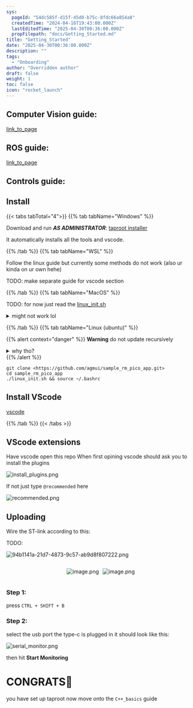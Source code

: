 ```yaml
---
sys:
  pageId: "54dc585f-d15f-45d0-b75c-8fdc66a854a8"
  createdTime: "2024-04-16T19:43:00.000Z"
  lastEditedTime: "2025-04-30T00:36:00.000Z"
  propFilepath: "docs/Getting_Started.md"
title: "Getting_Started"
date: "2025-04-30T00:36:00.000Z"
description: ""
tags:
  - "Onboarding"
author: "Overridden author"
draft: false
weight: 1
toc: false
icon: "rocket_launch"
---
```


## Computer Vision guide:

[link_to_page](86d45bc0-388b-4d26-8848-44f255f73d0e)

## ROS guide:

[link_to_page](3c76c1de-ec8f-46d6-8b0a-294005edc2d5)

## Controls guide:

## Install

{{< tabs tabTotal="4">}}
{{% tab tabName="Windows" %}}

Download and run _**AS ADMINISTRATOR**_: [taproot installer](https://github.com/Thornbots/TeachingFreshies/releases/tag/1.0)

It automatically installs all the tools and vscode.

{{% /tab %}}
{{% tab tabName="WSL" %}}

Follow the linux guide but currently some methods do not work (also ur kinda on ur own hehe)

TODO: make separate guide for vscode section

{{% /tab %}}
{{% tab tabName="MacOS" %}}

TODO: for now just read the [linux_init.sh](https://github.com/agmui/sample_rm_pico_app/blob/main/linux_init.sh)

<details>
<summary>might not work lol</summary>

`brew install libusb pkg-config`

Next install: [vscode](https://code.visualstudio.com/Download)

</details>

{{% /tab %}}
{{% tab tabName="Linux (ubuntu)" %}}

{{% alert context="danger" %}}
**Warning** do not update recursively
<details>
<summary>why tho?</summary>
There are some submodules that may go on for a while (like tinyusb) and I highly
recommend you don't need to get them.
If you want to see what submodules I update just look in `linux_init.sh`
</details>
{{% /alert %}}

```shell
git clone <https://github.com/agmui/sample_rm_pico_app.git>
cd sample_rm_pico_app
./linux_init.sh && source ~/.bashrc
```

## Install VScode

[vscode](https://code.visualstudio.com/Download)

{{% /tab %}}
{{< /tabs >}}

## VScode extensions

Have vscode open this repo
When first opining vscode should ask you to install the plugins

![install_plugins.png](https://prod-files-secure.s3.us-west-2.amazonaws.com/d518164a-d88e-44d1-a4ee-3adb3bd8bce0/89bd30f0-1825-4e77-867b-0a41ce370880/install_plugins.png?X-Amz-Algorithm=AWS4-HMAC-SHA256&X-Amz-Content-Sha256=UNSIGNED-PAYLOAD&X-Amz-Credential=ASIAZI2LB466WAXPNAH3%2F20250607%2Fus-west-2%2Fs3%2Faws4_request&X-Amz-Date=20250607T022734Z&X-Amz-Expires=3600&X-Amz-Security-Token=IQoJb3JpZ2luX2VjEJL%2F%2F%2F%2F%2F%2F%2F%2F%2F%2FwEaCXVzLXdlc3QtMiJHMEUCIQD8qg0OkBtTgN9bpkFLXkln87mxfUricNAANPsYAqmPywIgU1RE5pPtlZZy9KcgpC747Gpl%2B1Ve5DNreydZ%2Bk9OXN8q%2FwMIaxAAGgw2Mzc0MjMxODM4MDUiDNkRi0EeJ11I94KWlCrcA9RUA%2FB%2FDYS%2BPXC5BwF2xsuGO0HWgwW5EcBADMJneEfTQsGHhqjzxFLBNySKJgftIoTRemtcx3a4KqLRkAUrYk%2Fl37eHZGV%2BIrzPnoacSwrsUU5JEQhCjxLI3zgwl0q11X4ZRcYS%2FfK4zKqvlg%2BfJNo8QmdTtIBAVbAIHnpk7Tv84wB6XrCoBswlroTXVQdINjC9KnBm8wSLOd9KXEMo5gQu4AFCCxaqQy0f%2FwqYoIl%2BV8bMKHc2fYTDEiBG%2BvP0R5s5NP5zHqWxiQN1XnM0nZtc2OPxwztSStV929qphuSZJXb8HbMhHZDSqsvl1zlV6VR%2FDebl5XNbF9WdaYtIw1x%2FJKrqLnB%2FMt2z2OpSFISJSNm6KDSCvP2k9b80WNMpde7xDUEJ%2F%2BjpvQ0miy18asClBns4q79f1T4C3JGFJLYmjLSzDHCgldj6QCgkTtm5gcfhgRZ5QoRdYK4%2FQPx8tTVZNQDrD3f1CFZ%2FYXSv68BKbgfPQlweCGBnVVGmw%2FAhRbGkhsxCfF%2Bv2gjOmWg8dim6RBWa9NibfGOY6p24A9fzFdoVMufC2rO6%2BImLNC2O0RemMrBsVev57mjPLrokSzNjVox3HwAgYhKbqjeZE6xWALqn0n2ovZtlYyBuMPnAjsIGOqUBwNKCvBrJ1eGN28dgzBjQQQ5PVmchc9SxMkvxEYXWLmzXJGKKWsVtJ9qbXOA6PSSPrV2BmqnFWUy0e3PIHt030xOTmPfMLi1W2nINjijoI1fGIT5oxkSbCVRCyOlc2Gx88iP5KLhCi7O9b%2FRpDajczv8FUG5eVJEVUrJFrQ85unsCbtGT0bNXTYfFbT%2BlMInAqQ0lBCj4bNYXBxwNWy59aY8Y%2F9U3&X-Amz-Signature=0fd243d95d3083423e63607ef9b7a1f74faedf30e947efeb709fd9ed3298ed82&X-Amz-SignedHeaders=host&x-id=GetObject)

If not just type `@recommended` here  

![recommended.png](https://prod-files-secure.s3.us-west-2.amazonaws.com/d518164a-d88e-44d1-a4ee-3adb3bd8bce0/61e661e9-5d85-4dfc-be0d-8d2097a5e793/recommended.png?X-Amz-Algorithm=AWS4-HMAC-SHA256&X-Amz-Content-Sha256=UNSIGNED-PAYLOAD&X-Amz-Credential=ASIAZI2LB466WAXPNAH3%2F20250607%2Fus-west-2%2Fs3%2Faws4_request&X-Amz-Date=20250607T022734Z&X-Amz-Expires=3600&X-Amz-Security-Token=IQoJb3JpZ2luX2VjEJL%2F%2F%2F%2F%2F%2F%2F%2F%2F%2FwEaCXVzLXdlc3QtMiJHMEUCIQD8qg0OkBtTgN9bpkFLXkln87mxfUricNAANPsYAqmPywIgU1RE5pPtlZZy9KcgpC747Gpl%2B1Ve5DNreydZ%2Bk9OXN8q%2FwMIaxAAGgw2Mzc0MjMxODM4MDUiDNkRi0EeJ11I94KWlCrcA9RUA%2FB%2FDYS%2BPXC5BwF2xsuGO0HWgwW5EcBADMJneEfTQsGHhqjzxFLBNySKJgftIoTRemtcx3a4KqLRkAUrYk%2Fl37eHZGV%2BIrzPnoacSwrsUU5JEQhCjxLI3zgwl0q11X4ZRcYS%2FfK4zKqvlg%2BfJNo8QmdTtIBAVbAIHnpk7Tv84wB6XrCoBswlroTXVQdINjC9KnBm8wSLOd9KXEMo5gQu4AFCCxaqQy0f%2FwqYoIl%2BV8bMKHc2fYTDEiBG%2BvP0R5s5NP5zHqWxiQN1XnM0nZtc2OPxwztSStV929qphuSZJXb8HbMhHZDSqsvl1zlV6VR%2FDebl5XNbF9WdaYtIw1x%2FJKrqLnB%2FMt2z2OpSFISJSNm6KDSCvP2k9b80WNMpde7xDUEJ%2F%2BjpvQ0miy18asClBns4q79f1T4C3JGFJLYmjLSzDHCgldj6QCgkTtm5gcfhgRZ5QoRdYK4%2FQPx8tTVZNQDrD3f1CFZ%2FYXSv68BKbgfPQlweCGBnVVGmw%2FAhRbGkhsxCfF%2Bv2gjOmWg8dim6RBWa9NibfGOY6p24A9fzFdoVMufC2rO6%2BImLNC2O0RemMrBsVev57mjPLrokSzNjVox3HwAgYhKbqjeZE6xWALqn0n2ovZtlYyBuMPnAjsIGOqUBwNKCvBrJ1eGN28dgzBjQQQ5PVmchc9SxMkvxEYXWLmzXJGKKWsVtJ9qbXOA6PSSPrV2BmqnFWUy0e3PIHt030xOTmPfMLi1W2nINjijoI1fGIT5oxkSbCVRCyOlc2Gx88iP5KLhCi7O9b%2FRpDajczv8FUG5eVJEVUrJFrQ85unsCbtGT0bNXTYfFbT%2BlMInAqQ0lBCj4bNYXBxwNWy59aY8Y%2F9U3&X-Amz-Signature=58e52957c221c5b6707c2eb5476693d74a8431725caac95b0c116ab6f98f64d4&X-Amz-SignedHeaders=host&x-id=GetObject)

## Uploading

Wire the ST-link according to this:

TODO:

![94b1141a-21d7-4873-9c57-ab9d8f807222.png](https://prod-files-secure.s3.us-west-2.amazonaws.com/d518164a-d88e-44d1-a4ee-3adb3bd8bce0/e5fad17d-ab82-4300-9f4c-505ab4b1202c/94b1141a-21d7-4873-9c57-ab9d8f807222.png?X-Amz-Algorithm=AWS4-HMAC-SHA256&X-Amz-Content-Sha256=UNSIGNED-PAYLOAD&X-Amz-Credential=ASIAZI2LB466WAXPNAH3%2F20250607%2Fus-west-2%2Fs3%2Faws4_request&X-Amz-Date=20250607T022734Z&X-Amz-Expires=3600&X-Amz-Security-Token=IQoJb3JpZ2luX2VjEJL%2F%2F%2F%2F%2F%2F%2F%2F%2F%2FwEaCXVzLXdlc3QtMiJHMEUCIQD8qg0OkBtTgN9bpkFLXkln87mxfUricNAANPsYAqmPywIgU1RE5pPtlZZy9KcgpC747Gpl%2B1Ve5DNreydZ%2Bk9OXN8q%2FwMIaxAAGgw2Mzc0MjMxODM4MDUiDNkRi0EeJ11I94KWlCrcA9RUA%2FB%2FDYS%2BPXC5BwF2xsuGO0HWgwW5EcBADMJneEfTQsGHhqjzxFLBNySKJgftIoTRemtcx3a4KqLRkAUrYk%2Fl37eHZGV%2BIrzPnoacSwrsUU5JEQhCjxLI3zgwl0q11X4ZRcYS%2FfK4zKqvlg%2BfJNo8QmdTtIBAVbAIHnpk7Tv84wB6XrCoBswlroTXVQdINjC9KnBm8wSLOd9KXEMo5gQu4AFCCxaqQy0f%2FwqYoIl%2BV8bMKHc2fYTDEiBG%2BvP0R5s5NP5zHqWxiQN1XnM0nZtc2OPxwztSStV929qphuSZJXb8HbMhHZDSqsvl1zlV6VR%2FDebl5XNbF9WdaYtIw1x%2FJKrqLnB%2FMt2z2OpSFISJSNm6KDSCvP2k9b80WNMpde7xDUEJ%2F%2BjpvQ0miy18asClBns4q79f1T4C3JGFJLYmjLSzDHCgldj6QCgkTtm5gcfhgRZ5QoRdYK4%2FQPx8tTVZNQDrD3f1CFZ%2FYXSv68BKbgfPQlweCGBnVVGmw%2FAhRbGkhsxCfF%2Bv2gjOmWg8dim6RBWa9NibfGOY6p24A9fzFdoVMufC2rO6%2BImLNC2O0RemMrBsVev57mjPLrokSzNjVox3HwAgYhKbqjeZE6xWALqn0n2ovZtlYyBuMPnAjsIGOqUBwNKCvBrJ1eGN28dgzBjQQQ5PVmchc9SxMkvxEYXWLmzXJGKKWsVtJ9qbXOA6PSSPrV2BmqnFWUy0e3PIHt030xOTmPfMLi1W2nINjijoI1fGIT5oxkSbCVRCyOlc2Gx88iP5KLhCi7O9b%2FRpDajczv8FUG5eVJEVUrJFrQ85unsCbtGT0bNXTYfFbT%2BlMInAqQ0lBCj4bNYXBxwNWy59aY8Y%2F9U3&X-Amz-Signature=bef93c2270b68b793441cf1b3275fc5aba10c635a34004c196137c00c6189e7c&X-Amz-SignedHeaders=host&x-id=GetObject)

<div style="display: flex;flex-direction: row; column-gap:10px; max-width: 630px;justify-content: center;">
<div>

![image.png](https://prod-files-secure.s3.us-west-2.amazonaws.com/d518164a-d88e-44d1-a4ee-3adb3bd8bce0/210ecb78-1116-4d7b-b9b7-2292f66fa2c2/image.png?X-Amz-Algorithm=AWS4-HMAC-SHA256&X-Amz-Content-Sha256=UNSIGNED-PAYLOAD&X-Amz-Credential=ASIAZI2LB466XTF65AZI%2F20250607%2Fus-west-2%2Fs3%2Faws4_request&X-Amz-Date=20250607T022738Z&X-Amz-Expires=3600&X-Amz-Security-Token=IQoJb3JpZ2luX2VjEJL%2F%2F%2F%2F%2F%2F%2F%2F%2F%2FwEaCXVzLXdlc3QtMiJHMEUCIQDe1RU6mPaSV53yQ2P0cZAvJeb9hOWvnpC5uIyrzp2NAAIgFJQw9IsEV70cj4Z1qcZi8%2Bqh5T87DNo8lJIJAv%2FkLZEq%2FwMIaxAAGgw2Mzc0MjMxODM4MDUiDBwVZbek0Ss1hcJUWCrcA4fZEJA%2F3Bv2sZOGnxUKKptcrlVRMcF783Zdi6hwDjO%2BKYEEVxokaN0%2BMApAzF992CCWElCMoHwiXxgQtOeWv648Kzy2WUl%2BIuV99tLpDZ5jaedSBt7N1MDJypHK4FSQI%2Fpi4vmMWxDRF8MP%2BA2%2BcEkKLR4k%2F%2B3XX%2FV4Wb7QnIE1qDqm7lQoSsrbxRGEl%2Br40%2B9mh6oitPF0Qh39gXrP6bNurCV3D0sGx1pjA3dZXgOGhJig1WKmCxmbj8%2Fx7WFAo9ix8rewMd2IqkNSd%2Bzjbt9XavcWTzZuPv4v8ypAnO79FMqwQwEVsrgm692dl5J2C6H9EgdGiUOqFw2yr3CLa%2BVbl9V1C9Ca7ahlpmLF2uISF%2BAXVuF%2B0717oy1yO1Wn1qEb3NL9IBBsATZZCLkABkSaj5kuO9cSBh1DyJokGwoPM%2BbCAqx1T%2BgDno4zQJVHOcHiBKdrughGxJVdacccRWV%2FYPGPlBVY2TW3bv%2F2k1JEM3JJItVKdR8O1RjrTNFmO9vSOcgqdN0Fx6%2BBro1uFOwDHQbSB9R4pCYp16cTEjyfR1%2BnrbphEqYXXsAqsWITR7BWzv4gtKOAVp2eclgrwY1x8UwKpo2K9uN8YqdIQxC%2FeJGnuvd6nHD7MzFCMMnAjsIGOqUBJtlC9XWDnarqCU1YFfnlLFWQOyoKq3WP06Go2CrMM5JmSMMJ7jtuU6tIGMbYdv4dZUBQeDTvJwjh4hccoQZxaQlttToUMfulVXZHlgfEE%2FPFAazQaE7EBc7eXvj1IeihMYmylOGOYzJrx0cSzzrP7Ywi4yTHiBNZKsaxko8muACZqh43nLFGhBZ9qLUFPqm1qwW63GK0rDskdBp45q0PnWtP%2BGFl&X-Amz-Signature=d7947cdf9b959333a90d582672c7c3f8d5891aa601ddbd16c47ad7a2f343b65b&X-Amz-SignedHeaders=host&x-id=GetObject)

</div>
<div>

![image.png](https://prod-files-secure.s3.us-west-2.amazonaws.com/d518164a-d88e-44d1-a4ee-3adb3bd8bce0/33a0fd0f-8ca6-4a86-8e09-26e95ded1fff/image.png?X-Amz-Algorithm=AWS4-HMAC-SHA256&X-Amz-Content-Sha256=UNSIGNED-PAYLOAD&X-Amz-Credential=ASIAZI2LB466S2Z2ILPX%2F20250607%2Fus-west-2%2Fs3%2Faws4_request&X-Amz-Date=20250607T022738Z&X-Amz-Expires=3600&X-Amz-Security-Token=IQoJb3JpZ2luX2VjEJL%2F%2F%2F%2F%2F%2F%2F%2F%2F%2FwEaCXVzLXdlc3QtMiJHMEUCIQCieL0ce4N7B2rZqczmxm%2FAu4QLZnv0jBzOghcis7LQGQIgBKasCeJcMyV36Rg%2BsLPAe4er4SUrUad246pREqJcSwgq%2FwMIaxAAGgw2Mzc0MjMxODM4MDUiDGvUYZwKQ6MQvk9DpircA5560u1pksKPGKgkwZPksh3pntSOhJLEMFx8cgbp0S60NCCu4w5BCrBw414t82KKYcZZk8DbyNs3hYEZxJ1lAT%2B7S2UPc36nOImVyCGH2cXeX47PUfH4k5%2FOozEDn8jxgWl6l%2BJHge5bIWLVn6v4Cq9dtt%2F6x38ACH85eoM9Xag4JwLgp0dMKtwNgD3Joew3oFlOQqlnVrEocQpW%2Bp%2F1dbrCn%2FUxBEx8ov9eZq5ixUz1p4a18p9SZ%2BuKtfzXROwCdk33CfV7FxzwaHrvr%2B5PQTEccOeEIqwsDATLpkTMyRZ6uqYuqmzTFcLUtjbnwPhoAdBiCjXH6DwLJ1M1I4Uv4ppMcLGiQrrwCMZnUDiqXhDP6nIgkB06JPfv2R%2BtaxSRUjPm3yvOfwpLB6iYFNDnA8RPiKwZSCQYovbHvFfTiB9fmV3Cpt8U89adpMc7bM92fpXI2iCsCwkyMd02lrqZe%2FeE%2BKlKNaSlgQFFDfeQaz%2FHxqKT8De0pxQ0rJAqA2l4xmag0i3sT4uy9RGkqdLDi50KEJQIDjyRq9hH7a8Z%2BHBn2ZPmsHeyErdjQ9PbuqxSagafGDsIq92q5CNOa8giNxhgkANSgkbnTTorYkpFS4nuoRLstSlAOyHt736jMOTAjsIGOqUBQmXRy2uz%2BWvisBnvkcKUE5UGTulwzdaESSnMmpZXbv7OS3AU80%2BybO%2FkmCeYB%2Bgfz6NAh1ybEOKHrgwnZD%2FdTvzFeIP6Zno6LKlu%2F0LhaV4Rn%2FISLCqJcE4ZNfXTWJ025rmC%2FL4nCJ1SARuwPUWjOi3ysJBd1F3pjRYz1ps5m29xZYkqz4DLoh8u7Okb6oIHjuHW%2B1TMV%2F0GzMOzAJ63yoY6roa4&X-Amz-Signature=dd88d00a508554eadfdeb55d50fe7308e13964db92963929d3cf7a5d54d8923f&X-Amz-SignedHeaders=host&x-id=GetObject)

</div>
</div>

### Step 1:

press `CTRL + SHIFT + B`

### Step 2:

select the usb port the type-c is plugged in it should look like this:

![serial_monitor.png](https://prod-files-secure.s3.us-west-2.amazonaws.com/d518164a-d88e-44d1-a4ee-3adb3bd8bce0/f03f4774-05d4-4393-b6a0-d5efb6d315ab/serial_monitor.png?X-Amz-Algorithm=AWS4-HMAC-SHA256&X-Amz-Content-Sha256=UNSIGNED-PAYLOAD&X-Amz-Credential=ASIAZI2LB466WAXPNAH3%2F20250607%2Fus-west-2%2Fs3%2Faws4_request&X-Amz-Date=20250607T022734Z&X-Amz-Expires=3600&X-Amz-Security-Token=IQoJb3JpZ2luX2VjEJL%2F%2F%2F%2F%2F%2F%2F%2F%2F%2FwEaCXVzLXdlc3QtMiJHMEUCIQD8qg0OkBtTgN9bpkFLXkln87mxfUricNAANPsYAqmPywIgU1RE5pPtlZZy9KcgpC747Gpl%2B1Ve5DNreydZ%2Bk9OXN8q%2FwMIaxAAGgw2Mzc0MjMxODM4MDUiDNkRi0EeJ11I94KWlCrcA9RUA%2FB%2FDYS%2BPXC5BwF2xsuGO0HWgwW5EcBADMJneEfTQsGHhqjzxFLBNySKJgftIoTRemtcx3a4KqLRkAUrYk%2Fl37eHZGV%2BIrzPnoacSwrsUU5JEQhCjxLI3zgwl0q11X4ZRcYS%2FfK4zKqvlg%2BfJNo8QmdTtIBAVbAIHnpk7Tv84wB6XrCoBswlroTXVQdINjC9KnBm8wSLOd9KXEMo5gQu4AFCCxaqQy0f%2FwqYoIl%2BV8bMKHc2fYTDEiBG%2BvP0R5s5NP5zHqWxiQN1XnM0nZtc2OPxwztSStV929qphuSZJXb8HbMhHZDSqsvl1zlV6VR%2FDebl5XNbF9WdaYtIw1x%2FJKrqLnB%2FMt2z2OpSFISJSNm6KDSCvP2k9b80WNMpde7xDUEJ%2F%2BjpvQ0miy18asClBns4q79f1T4C3JGFJLYmjLSzDHCgldj6QCgkTtm5gcfhgRZ5QoRdYK4%2FQPx8tTVZNQDrD3f1CFZ%2FYXSv68BKbgfPQlweCGBnVVGmw%2FAhRbGkhsxCfF%2Bv2gjOmWg8dim6RBWa9NibfGOY6p24A9fzFdoVMufC2rO6%2BImLNC2O0RemMrBsVev57mjPLrokSzNjVox3HwAgYhKbqjeZE6xWALqn0n2ovZtlYyBuMPnAjsIGOqUBwNKCvBrJ1eGN28dgzBjQQQ5PVmchc9SxMkvxEYXWLmzXJGKKWsVtJ9qbXOA6PSSPrV2BmqnFWUy0e3PIHt030xOTmPfMLi1W2nINjijoI1fGIT5oxkSbCVRCyOlc2Gx88iP5KLhCi7O9b%2FRpDajczv8FUG5eVJEVUrJFrQ85unsCbtGT0bNXTYfFbT%2BlMInAqQ0lBCj4bNYXBxwNWy59aY8Y%2F9U3&X-Amz-Signature=ba3c2f3c0e9cd23529bdc5a3f5123dc34bb406c60bd0ff529e5384ae7d961618&X-Amz-SignedHeaders=host&x-id=GetObject)

then hit **Start Monitoring**

# CONGRATS🎉

you have set up taproot now move onto the `C++_basics` guide
